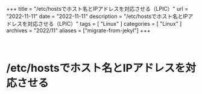 +++
title = "/etc/hostsでホスト名とIPアドレスを対応させる（LPIC）"
url = "2022-11-11"
date = "2022-11-11"
description = "/etc/hostsでホスト名とIPアドレスを対応させる（LPIC）"
tags = [
  "Linux"
]
categories = [
  "Linux"
]
archives = "2022/11"
aliases = ["migrate-from-jekyl"]
+++

<br>

# /etc/hostsでホスト名とIPアドレスを対応させる

